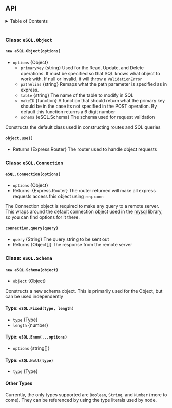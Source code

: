 
## API

<details>
<summary>Table of Contents</summary>

+ eSQL (Express-SQL)
    + Class: `eSQL.Object`
        + `new eSQL.Object(options)`
        + `object.use()`
    + Class: `eSQL.Connection`
        + `eSQL.Connection(options)`
        + `connection.query(queryString)`
    + Class: `eSQL.Schema`
        + `new eSQL.Schema(object)`
        + Type: `eSQL.Fixed`
        + Type: `eSQL.Enum`
        + Type: `eSQL.Null`
        + Other Types
    + `eSQL.definePaths(Object, options)`

</details>

<br>

### Class: `eSQL.Object`

#### `new eSQL.Object(options)`

+ `options` {Object}
    + `primaryKey` {string}  Used for the Read, Update, and Delete operations. It must be specified so that SQL knows what object to work with. If null or invalid, it will throw a `ValidationError`
    + `pathAlias` {string}  Remaps what the path parameter is specified as in express.
    + `table` {string}  The name of the table to modify in SQL
    + `makeID` {function}  A function that should return what the primary key should be in the case its not specified in the POST operation. By default this function returns a 6 digit number
    + `schema` {eSQL.Schema}  The schema used for request validation

Constructs the default class used in constructing routes and SQL queries

#### `object.use()`

+ Returns {Express.Router} The router used to handle object requests

### Class: `eSQL.Connection`

#### `eSQL.Connection(options)`

+ `options` {Object}
+ Returns: {Express.Router} The router returned will make all express requests access this object using `req.conn`

The Connection object is required to make any query to a remote server. This wraps around the default connection object used in the [mysql](https://github.com/mysqljs/mysql#todo) library, so you can find options for it there.

#### `connection.query(query)`

+ `query` {String} The query string to be sent out
+ Returns {Object[]} The response from the remote server

### Class: `eSQL.Schema`

#### `new eSQL.Schema(object)`

+ `object` {Object}

Constructs a new schema object. This is primarily used for the Object, but can be used independently

#### Type: `eSQL.Fixed(type, length)`

+ `type` {Type}
+ `length` {number}

#### Type: `eSQL.Enum(...options)`

+ `options` {string[]}

#### Type: `eSQL.Null(type)`

+ `type` {Type}

#### Other Types

Currently, the only types supported are `Boolean`, `String`, and `Number` (more to come). They can be referenced by using the type literals used by node.